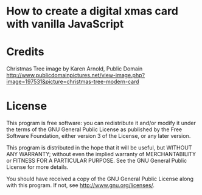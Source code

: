 # How to create a digital xmas card with vanilla JavaScript


# Credits

Christmas Tree image by Karen Arnold, Public Domain
http://www.publicdomainpictures.net/view-image.php?image=197531&picture=christmas-tree-modern-card


# License

This program is free software: you can redistribute it and/or modify
it under the terms of the GNU General Public License as published by
the Free Software Foundation, either version 3 of the License, or
any later version.

This program is distributed in the hope that it will be useful,
but WITHOUT ANY WARRANTY; without even the implied warranty of
MERCHANTABILITY or FITNESS FOR A PARTICULAR PURPOSE.  See the
GNU General Public License for more details.

You should have received a copy of the GNU General Public License
along with this program. If not, see http://www.gnu.org/licenses/.

